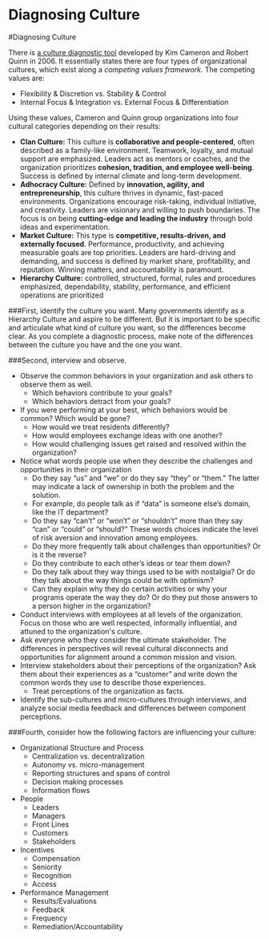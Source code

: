 # Diagnosing Culture

\#Diagnosing Culture

There is [a culture diagnostic tool](http://www.researchgate.net/file.PostFileLoader.html?id=559077c25e9d9768f68b4570\&assetKey=AS%3A271750183489537%401441801700739) developed by Kim Cameron and Robert Quinn in 2006. It essentially states there are four types of organizational cultures, which exist along a _competing values framework_. The competing values are:

* Flexibility & Discretion vs. Stability & Control
* Internal Focus & Integration vs. External Focus & Differentiation

Using these values, Cameron and Quinn group organizations into four cultural categories depending on their results:

* **Clan Culture:** This culture is **collaborative and people-centered**, often described as a family-like environment. Teamwork, loyalty, and mutual support are emphasized. Leaders act as mentors or coaches, and the organization prioritizes **cohesion, tradition, and employee well-being**. Success is defined by internal climate and long-term development.
* **Adhocracy Culture:** Defined by **innovation, agility, and entrepreneurship**, this culture thrives in dynamic, fast-paced environments. Organizations encourage risk-taking, individual initiative, and creativity. Leaders are visionary and willing to push boundaries. The focus is on being **cutting-edge and leading the industry** through bold ideas and experimentation.
* **Market Culture:** This type is **competitive, results-driven, and externally focused**. Performance, productivity, and achieving measurable goals are top priorities. Leaders are hard-driving and demanding, and success is defined by market share, profitability, and reputation. Winning matters, and accountability is paramount.
* **Hierarchy Culture:** controlled, structured, formal, rules and procedures emphasized, dependability, stability, performance, and efficient operations are prioritized

\###First, identify the culture you want. Many governments identify as a Hierarchy Culture and aspire to be different. But it is important to be specific and articulate what kind of culture you want, so the differences become clear. As you complete a diagnostic process, make note of the differences between the culture you have and the one you want.

\###Second, interview and observe.

* Observe the common behaviors in your organization and ask others to observe them as well.
  * Which behaviors contribute to your goals?
  * Which behaviors detract from your goals?
* If you were performing at your best, which behaviors would be common? Which would be gone?
  * How would we treat residents differently?
  * How would employees exchange ideas with one another?
  * How would challenging issues get raised and resolved within the organization?
* Notice what words people use when they describe the challenges and opportunities in their organization
  * Do they say “us” and “we” or do they say “they” or “them.” The latter may indicate a lack of ownership in both the problem and the solution.
  * For example, do people talk as if “data” is someone else’s domain, like the IT department?
  * Do they say “can’t” or “won’t” or “shouldn’t” more than they say “can” or “could” or “should?” These words choices indicate the level of risk aversion and innovation among employees.
  * Do they more frequently talk about challenges than opportunities? Or is it the reverse?
  * Do they contribute to each other’s ideas or tear them down?
  * Do they talk about they way things used to be with nostalgia? Or do they talk about the way things could be with optimism?
  * Can they explain why they do certain activities or why your programs operate the way they do? Or do they put those answers to a person higher in the organization?
* Conduct interviews with employees at all levels of the organization. Focus on those who are well respected, informally influential, and attuned to the organization's culture.
* Ask everyone who they consider the ultimate stakeholder. The differences in perspectives will reveal cultural disconnects and opportunities for alignment around a common mission and vision.
* Interview stakeholders about their perceptions of the organization? Ask them about their experiences as a “customer” and write down the common words they use to describe those experiences.
  * Treat perceptions of the organization as facts.
* Identify the sub-cultures and micro-cultures through interviews, and analyze social media feedback and differences between component perceptions.

\###Fourth, consider how the following factors are influencing your culture:

* Organizational Structure and Process
  * Centralization vs. decentralization
  * Autonomy vs. micro-management
  * Reporting structures and spans of control
  * Decision making processes
  * Information flows
* People
  * Leaders
  * Managers
  * Front Lines
  * Customers
  * Stakeholders
* Incentives
  * Compensation
  * Seniority
  * Recognition
  * Access
* Performance Management
  * Results/Evaluations
  * Feedback
  * Frequency
  * Remediation/Accountability

